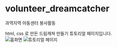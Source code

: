# volunteer_dreamcatcher

과역지역 아동센터 봉사활동 

html, css 로 만든
드림캐쳐 만들기 튜토리얼 페이지입니다.  
![홈화면](https://user-images.githubusercontent.com/80975932/155129448-48acfb81-ed83-454b-b5b0-2d93c1d99ff5.png)
![튜토리얼 페이지](https://user-images.githubusercontent.com/80975932/155129572-59b056de-9b8f-411a-8481-5b348e58c481.png)



